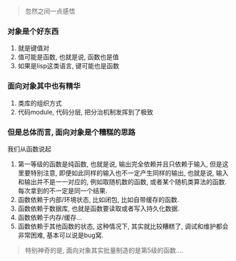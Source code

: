 > 忽然之间一点感悟

### 对象是个好东西

1. 就是键值对
2. 值可能是函数, 也就是说, 函数也是值
3. 如果是lisp这类语言, 键可能也是函数

### 面向对象其中也有精华

1. 类库的组织方式
2. 代码module, 代码分层, 把分治机制发挥到了极致

### 但是总体而言, 面向对象是个糟糕的思路

我们从函数说起

1. 第一等级的函数是纯函数, 也就是说, 输出完全依赖并且只依赖于输入, 但是这里要特别注意, 即便如此同样的输入也不一定产生同样的输出, 也就是说, 输入和输出并不是一一对应的, 例如取随机数的函数, 或者某个随机类算法的函数. 每次拿到的不一定是同一个结果.
2. 函数依赖于内部/环境状态, 比如闭包, 比如自带缓存的函数.
3. 函数依赖于数据库, 也就是函数要读取或者写入持久化数据.
4. 函数依赖于内存/缓存...
5. 函数依赖于其他函数的状态, 这种情况下, 其实就比较糟糕了, 调试和维护都会非常困难, 基本可以说是bug窝.

> 特别神奇的是, 面向对象其实批量制造的是第5级的函数....